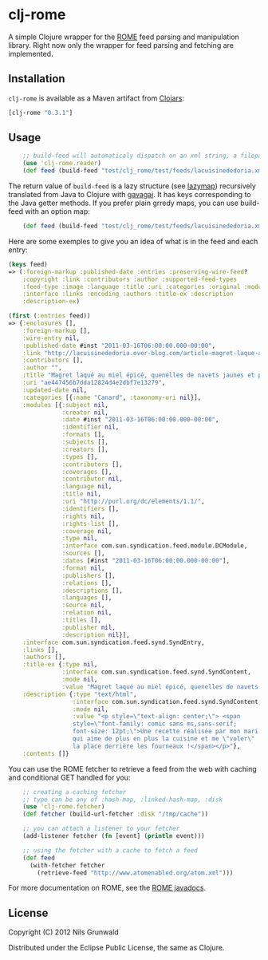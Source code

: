 # clj-rome

 A simple Clojure wrapper for the [ROME](http://rometools.org/) feed parsing and manipulation library. Right now only the wrapper for feed parsing and fetching are implemented.

## Installation

`clj-rome` is available as a Maven artifact from
[Clojars](http://clojars.org/clj-rome):
```clojure
[clj-rome "0.3.1"]
```

## Usage

```clojure
    ;; build-feed will automaticaly dispatch on an xml string, a filepath or an url
    (use 'clj-rome.reader)
    (def feed (build-feed "test/clj_rome/test/feeds/lacuisinededoria.xml"))
```

 The return value of `build-feed` is a lazy structure (see [lazymap](https://github.com/ngrunwald/lazymap)) recursively translated from Java to Clojure with [gavagai](https://github.com/ngrunwald/gavagai). It has keys corresponding to the Java getter methods. If you prefer plain grredy maps, you can use build-feed with an option map:
```clojure
    (def feed (build-feed "test/clj_rome/test/feeds/lacuisinededoria.xml" {:lazy? false}))
```

Here are some exemples to give you an idea of what is in the feed and each entry:
```clojure
(keys feed)
=> (:foreign-markup :published-date :entries :preserving-wire-feed?
    :copyright :link :contributors :author :supported-feed-types
    :feed-type :image :language :title :uri :categories :original :modules
    :interface :links :encoding :authors :title-ex :description
    :description-ex)

(first (:entries feed))
=> {:enclosures [],
    :foreign-markup [],
    :wire-entry nil,
    :published-date #inst "2011-03-16T06:00:00.000-00:00",
    :link "http://lacuisinededoria.over-blog.com/article-magret-laque-au-miel-epice-quenelles-de-navets-jaunes-et-polenta-69083687.html",
    :contributors [],
    :author "",
    :title "Magret laqué au miel épicé, quenelles de navets jaunes et polenta",
    :uri "ae447456b7dda12824d4e2dbf7e13279",
    :updated-date nil,
    :categories [{:name "Canard", :taxonomy-uri nil}],
    :modules [{:subject nil,
               :creator nil,
               :date #inst "2011-03-16T06:00:00.000-00:00",
               :identifier nil,
               :formats [],
               :subjects [],
               :creators [],
               :types [],
               :contributors [],
               :coverages [],
               :contributor nil,
               :language nil,
               :title nil,
               :uri "http://purl.org/dc/elements/1.1/",
               :identifiers [],
               :rights nil,
               :rights-list [],
               :coverage nil,
               :type nil,
               :interface com.sun.syndication.feed.module.DCModule,
               :sources [],
               :dates [#inst "2011-03-16T06:00:00.000-00:00"],
               :format nil,
               :publishers [],
               :relations [],
               :descriptions [],
               :languages [],
               :source nil,
               :relation nil,
               :titles [],
               :publisher nil,
               :description nil}],
    :interface com.sun.syndication.feed.synd.SyndEntry,
    :links [],
    :authors [],
    :title-ex {:type nil,
               :interface com.sun.syndication.feed.synd.SyndContent,
               :mode nil,
               :value "Magret laqué au miel épicé, quenelles de navets jaunes et polenta"},
    :description {:type "text/html",
                  :interface com.sun.syndication.feed.synd.SyndContent,
                  :mode nil,
                  :value "<p style=\"text-align: center;\"> <span
                  style=\"font-family: comic sans ms,sans-serif;
                  font-size: 12pt;\">Une recette réalisée par mon mari
                  qui aime de plus en plus la cuisine et me \"voler\"
                  la place derrière les fourneaux !</span></p>"},
    :contents []}
```

 You can use the ROME fetcher to retrieve a feed from the web with caching and conditional GET handled for you:
```clojure
    ;; creating a caching fetcher
    ;; type can be any of :hash-map, :linked-hash-map, :disk
    (use 'clj-rome.fetcher)
    (def fetcher (build-url-fetcher :disk "/tmp/cache"))

    ;; you can attach a listener to your fetcher
    (add-listener fetcher (fn [event] (println event)))

    ;; using the fetcher with a cache to fetch a feed
    (def feed
      (with-fetcher fetcher
        (retrieve-feed "http://www.atomenabled.org/atom.xml")))
```

 For more documentation on ROME, see the [ROME javadocs](http://www.jarvana.com/jarvana/view/net/java/dev/rome/rome/1.0.0/rome-1.0.0-javadoc.jar!/index.html).

## License

Copyright (C) 2012 Nils Grunwald

Distributed under the Eclipse Public License, the same as Clojure.
